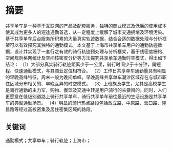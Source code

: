 # 摘要

共享单车是一种基于互联网的产品及配套服务，独特的商业模式及低廉的使用成本使其成为更多人的短途通勤首选，从一定程度上缓解了城市交通拥堵及环境污染。基于共享单车后台服务所积累的大量真实轨迹数据，结合合适的数据处理与分析框架可以有效探究其独特的通勤模式。本文基于上海市共享单车用户的通勤轨迹数据，设计并实现了一套行之有效的骑行轨迹预处理与分析框架，基于线密度栅格、空间规则格网统计及空间核密度分析等方法探究共享单车通勤时空模式，得出如下结论：
（1）大部分真实骑行轨迹距离少于一公里，骑行时间少于十分钟，属短程、快速通勤模式，与其商业定位相符合。
（2）工作日共享单车通勤量具有明显的早晚高峰特征，周末一般为晚间单峰。早晚高峰共享单车潮汐区域存在与城市职住区域分布相关的、早晚互异的时空模式。
（3）上班族及学生，尤其是高校学生是骑行通勤的主力军，购物、餐饮及交通中转是用户骑行的主要目的。同时，人们更愿意在低级别道路上骑行共享单车，骑行共享单车前往最近的生活设施是共享单车的典型通勤场景。
（4）明显的骑行热点路段包括政立路、中原路、营口路、隆昌路等经过高校密集及居住密集区域的路段。


## 关键词
通勤模式；共享单车；骑行轨迹；上海市；